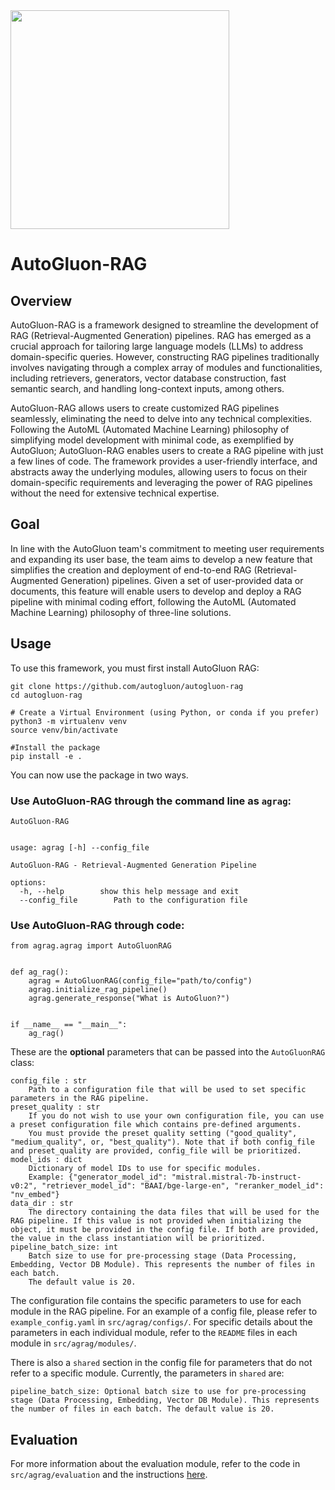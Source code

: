 <div align="left">
  <img src="https://user-images.githubusercontent.com/16392542/77208906-224aa500-6aba-11ea-96bd-e81806074030.png" width="350">
</div>

# AutoGluon-RAG

## Overview
AutoGluon-RAG is a framework designed to streamline the development of RAG (Retrieval-Augmented Generation) pipelines. RAG has emerged as a crucial approach for tailoring large language models (LLMs) to address domain-specific queries. However, constructing RAG pipelines traditionally involves navigating through a complex array of modules and functionalities, including retrievers, generators, vector database construction, fast semantic search, and handling long-context inputs, among others.

AutoGluon-RAG allows users to create customized RAG pipelines seamlessly, eliminating the need to delve into any technical complexities. Following the AutoML (Automated Machine Learning) philosophy of simplifying model development with minimal code, as exemplified by AutoGluon; AutoGluon-RAG enables users to create a RAG pipeline with just a few lines of code. The framework provides a user-friendly interface, and abstracts away the underlying modules, allowing users to focus on their domain-specific requirements and leveraging the power of RAG pipelines without the need for extensive technical expertise. 

## Goal
In line with the AutoGluon team's commitment to meeting user requirements and expanding its user base, the team aims to develop a new feature that simplifies the creation and deployment of end-to-end RAG (Retrieval-Augmented Generation) pipelines. Given a set of user-provided data or documents, this feature will enable users to develop and deploy a RAG pipeline with minimal coding effort, following the AutoML (Automated Machine Learning) philosophy of three-line solutions.

## Usage
To use this framework, you must first install AutoGluon RAG:
```
git clone https://github.com/autogluon/autogluon-rag
cd autogluon-rag

# Create a Virtual Environment (using Python, or conda if you prefer)
python3 -m virtualenv venv
source venv/bin/activate

#Install the package
pip install -e .
```
You can now use the package in two ways. 

### Use AutoGluon-RAG through the command line as `agrag`:

```
AutoGluon-RAG


usage: agrag [-h] --config_file

AutoGluon-RAG - Retrieval-Augmented Generation Pipeline

options:
  -h, --help        show this help message and exit
  --config_file        Path to the configuration file 
```

### Use AutoGluon-RAG through code:
```
from agrag.agrag import AutoGluonRAG


def ag_rag():
    agrag = AutoGluonRAG(config_file="path/to/config")
    agrag.initialize_rag_pipeline()
    agrag.generate_response("What is AutoGluon?")


if __name__ == "__main__":
    ag_rag()
```

These are the <b>optional</b> parameters that can be passed into the `AutoGluonRAG` class:
```
config_file : str
    Path to a configuration file that will be used to set specific parameters in the RAG pipeline.
preset_quality : str
    If you do not wish to use your own configuration file, you can use a preset configuration file which contains pre-defined arguments.
    You must provide the preset quality setting ("good_quality", "medium_quality", or, "best_quality"). Note that if both config_file and preset_quality are provided, config_file will be prioritized.  
model_ids : dict
    Dictionary of model IDs to use for specific modules.
    Example: {"generator_model_id": "mistral.mistral-7b-instruct-v0:2", "retriever_model_id": "BAAI/bge-large-en", "reranker_model_id": "nv_embed"}
data_dir : str
    The directory containing the data files that will be used for the RAG pipeline. If this value is not provided when initializing the object, it must be provided in the config file. If both are provided, the value in the class instantiation will be prioritized. 
pipeline_batch_size: int
    Batch size to use for pre-processing stage (Data Processing, Embedding, Vector DB Module). This represents the number of files in each batch.
    The default value is 20.
```

The configuration file contains the specific parameters to use for each module in the RAG pipeline. For an example of a config file, please refer to `example_config.yaml` in `src/agrag/configs/`. For specific details about the parameters in each individual module, refer to the `README` files in each module in `src/agrag/modules/`.

There is also a `shared` section in the config file for parameters that do not refer to a specific module. Currently, the parameters in `shared` are: 
```
pipeline_batch_size: Optional batch size to use for pre-processing stage (Data Processing, Embedding, Vector DB Module). This represents the number of files in each batch. The default value is 20.
```

## Evaluation
For more information about the evaluation module, refer to the code in `src/agrag/evaluation` and the instructions [here](https://github.com/autogluon/autogluon-rag/tree/main/src/agrag/evaluation/README.md).
